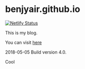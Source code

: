 benjyair.github.io
===================
[![Netlify Status](https://api.netlify.com/api/v1/badges/350d7f6b-0a2b-47f5-a44f-370d8b19d806/deploy-status)](https://app.netlify.com/sites/benjyair/deploys)

This is my blog.

You can visit [here](http://benjyair.github.com)

2018-05-05 Build version 4.0.

Cool